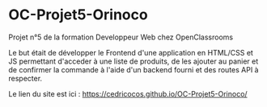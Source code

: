 # OC-Projet5-Orinoco

Projet n°5 de la formation Developpeur Web chez OpenClassrooms

Le but était de développer le Frontend d'une application en HTML/CSS et JS permettant d'acceder à une liste de produits,
de les ajouter au panier et de confirmer la commande à l'aide d'un backend fourni et des routes API à respecter.

Le lien du site est ici : https://cedricocos.github.io/OC-Projet5-Orinoco/
